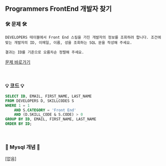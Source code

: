 ## Programmers FrontEnd 개발자 찾기
### 🛠️ 문제 🛠️
```
DEVELOPERS 테이블에서 Front End 스킬을 가진 개발자의 정보를 조회하려 합니다. 조건에 맞는 개발자의 ID, 이메일, 이름, 성을 조회하는 SQL 문을 작성해 주세요.

결과는 ID를 기준으로 오름차순 정렬해 주세요.
```
[문제 바로가기](https://school.programmers.co.kr/learn/courses/30/lessons/276035)

<br/>

### 💡 코드 💡
```sql
SELECT ID, EMAIL, FIRST_NAME, LAST_NAME
FROM DEVELOPERS D, SKILLCODES S
WHERE 1 = 1
    AND S.CATEGORY = 'Front End'
    AND (D.SKILL_CODE & S.CODE) > 0
GROUP BY ID, EMAIL, FIRST_NAME, LAST_NAME
ORDER BY ID;
```

<br/>

### 📙 Mysql 개념 📙
[없음]